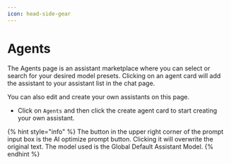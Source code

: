 ```yaml
---
icon: head-side-gear
---
```


# Agents

The Agents page is an assistant marketplace where you can select or search for your desired model presets. Clicking on an agent card will add the assistant to your assistant list in the chat page.

You can also edit and create your own assistants on this page.

* Click on `Agents` and then click the create agent card to start creating your own assistant.

{% hint style="info" %}
The button in the upper right corner of the prompt input box is the AI optimize prompt button. Clicking it will overwrite the original text. The model used is the Global Default Assistant Model.
{% endhint %}
